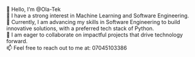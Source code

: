 👋 Hello, I’m @Ola-Tek  
👀 I have a strong interest in Machine Learning and Software Engineering.  
🌱 Currently, I am advancing my skills in Software Engineering to build innovative solutions, with a preferred tech stack of Python.  
💞️ I am eager to collaborate on impactful projects that drive technology forward.  
📫 Feel free to reach out to me at: 07045103386  

<!---
Ola-Tek/Ola-Tek is a ✨ special ✨ repository because its `README.md` (this file) appears on your GitHub profile.
You can click the Preview link to take a look at your changes.
--->
